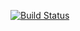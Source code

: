 [![Build Status](https://travis-ci.org/cituoo/lab04.svg?branch=master)](https://travis-ci.org/cituoo/lab04)
